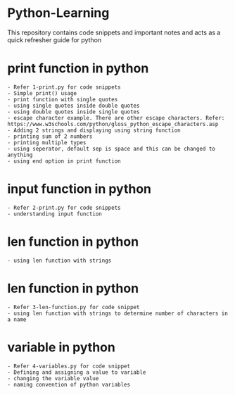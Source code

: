 # Python-Learning
This repository contains code snippets and important notes and acts as a quick refresher guide for python

# print function in python
    - Refer 1-print.py for code snippets
    - Simple print() usage
    - print function with single quotes
    - using single quotes inside double quotes
    - using double quotes inside single quotes
    - escape character example. There are other escape characters. Refer: https://www.w3schools.com/python/gloss_python_escape_characters.asp
    - Adding 2 strings and displaying using string function
    - printing sum of 2 numbers
    - printing multiple types
    - using seperator, default sep is space and this can be changed to anything
    - using end option in print function

# input function in python
    - Refer 2-print.py for code snippets
    - understanding input function

# len function in python
    - using len function with strings

# len function in python
    - Refer 3-len-function.py for code snippet
    - using len function with strings to determine number of characters in a name

# variable in python
    - Refer 4-variables.py for code snippet
    - Defining and assigning a value to variable
    - changing the variable value
    - naming convention of python variables